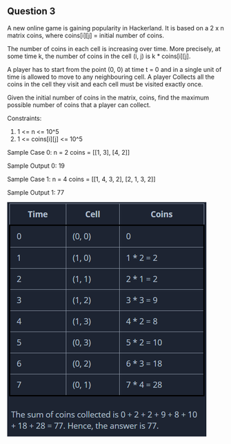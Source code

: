 ## Question 3

A new online game is gaining popularity in Hackerland. It is based on a 2 x n matrix coins, where coins[i][j] = initial number of coins.

The number of coins in each cell is increasing over time. More precisely, at some time k, the number of coins in the cell (i, j) is k * coins[i][j].

A player has to start from the point (0, 0) at time t = 0 and in a single unit of time is allowed to move to any neighbouring cell. A player Collects all the coins in the cell they visit and each cell must be visited exactly once.

Given the initial number of coins in the matrix, coins, find the maximum possible number of coins that a player can collect.


Constraints:
1. 1 <= n <= 10^5
2. 1 <= coins[i][j] <= 10^5

Sample Case 0:
n = 2
coins = [[1, 3], [4, 2]]

Sample Output 0:
19

Sample Case 1:
n = 4
coins  = [[1, 4, 3, 2], [2, 1, 3, 2]]

Sample Output 1:
77

![Alt text](Q3-Example.png)